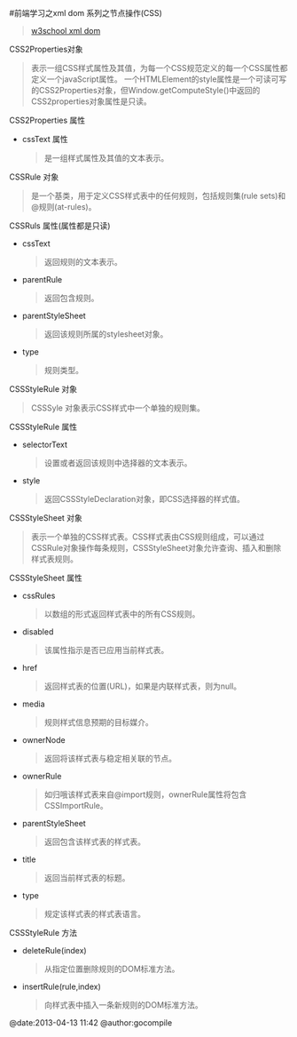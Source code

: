 #前端学习之xml dom 系列之节点操作(CSS)
>[w3school xml dom](http://www.w3school.com.cn/xmldom/index.asp) 

CSS2Properties对象
> 表示一组CSS样式属性及其值，为每一个CSS规范定义的每一个CSS属性都定义一个javaScript属性。
> 一个HTMLElement的style属性是一个可读可写的CSS2Properties对象，但Window.getComputeStyle()中返回的CSS2properties对象属性是只读。

CSS2Properties 属性

* cssText 属性
  > 是一组样式属性及其值的文本表示。

CSSRule 对象
> 是一个基类，用于定义CSS样式表中的任何规则，包括规则集(rule sets)和@规则(at-rules)。

CSSRuls 属性(属性都是只读)

* cssText
  > 返回规则的文本表示。

* parentRule
  > 返回包含规则。

* parentStyleSheet
  > 返回该规则所属的stylesheet对象。

* type
  > 规则类型。

CSSStyleRule 对象
> CSSSyle 对象表示CSS样式中一个单独的规则集。

CSSStyleRule 属性

* selectorText
  > 设置或者返回该规则中选择器的文本表示。

* style
  > 返回CSSStyleDeclaration对象，即CSS选择器的样式值。

CSSStyleSheet 对象
> 表示一个单独的CSS样式表。CSS样式表由CSS规则组成，可以通过CSSRule对象操作每条规则，CSSStyleSheet对象允许查询、插入和删除样式表规则。

CSSStyleSheet 属性

* cssRules
  > 以数组的形式返回样式表中的所有CSS规则。

* disabled
  > 该属性指示是否已应用当前样式表。

* href
  > 返回样式表的位置(URL)，如果是内联样式表，则为null。

* media
  > 规则样式信息预期的目标媒介。

* ownerNode
  > 返回将该样式表与稳定相关联的节点。

* ownerRule
  > 如归哦该样式表来自@import规则，ownerRule属性将包含CSSImportRule。

* parentStyleSheet
  > 返回包含该样式表的样式表。

* title
  > 返回当前样式表的标题。

* type 
  > 规定该样式表的样式表语言。

CSSStyleRule 方法

* deleteRule(index)
  > 从指定位置删除规则的DOM标准方法。

* insertRule(rule,index)
  > 向样式表中插入一条新规则的DOM标准方法。

@date:2013-04-13 11:42 @author:gocompile
